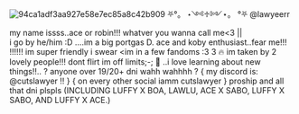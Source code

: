  ![94ca1adf3aa927e58e7ec85a8c42b909](https://github.com/user-attachments/assets/a74298bb-0fb7-4714-b49b-d5d264feb63a)
⛧°。 ⋆༺♱༻⋆。 °⛧   @lawyeerr
my name issss..ace or robin!!! whatver you wanna call me<3 ||    
i go by he/him :D
....im a big portgas D. ace and koby enthusiast..fear me!!!
 !!!!!! im super friendly i swear
 <im in a few fandoms :3 3
🔥 im taken by 2 lovely people!!! dont flirt im off limits;-; 🌸
..i love learning about new things!!..
? anyone over 19/20+ dni wahh wahhhh ?
{ my discord is: @cutslawyer !! }
{ on every other social iamm cutslawyer }
proship and all that dni plspls (INCLUDING LUFFY X BOA, LAWLU, ACE X SABO, LUFFY X SABO, AND LUFFY X ACE.)
<!---
lawyeerr/lawyeerr is a ✨ special ✨ repository because its `README.md` (this file) appears on your GitHub profile.
You can click the Preview link to take a look at your changes.
--->
